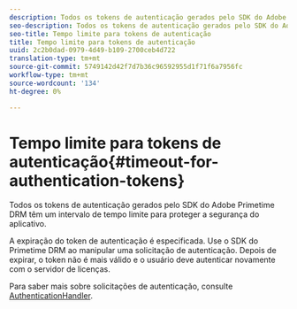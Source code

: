 ```yaml
---
description: Todos os tokens de autenticação gerados pelo SDK do Adobe Primetime DRM têm um intervalo de tempo limite para proteger a segurança do aplicativo.
seo-description: Todos os tokens de autenticação gerados pelo SDK do Adobe Primetime DRM têm um intervalo de tempo limite para proteger a segurança do aplicativo.
seo-title: Tempo limite para tokens de autenticação
title: Tempo limite para tokens de autenticação
uuid: 2c2b0dad-0979-4d49-b109-2700ceb4d722
translation-type: tm+mt
source-git-commit: 5749142d42f7d7b36c96592955d1f71f6a7956fc
workflow-type: tm+mt
source-wordcount: '134'
ht-degree: 0%

---
```



# Tempo limite para tokens de autenticação{#timeout-for-authentication-tokens}

Todos os tokens de autenticação gerados pelo SDK do Adobe Primetime DRM têm um intervalo de tempo limite para proteger a segurança do aplicativo.

A expiração do token de autenticação é especificada. Use o SDK do Primetime DRM ao manipular uma solicitação de autenticação. Depois de expirar, o token não é mais válido e o usuário deve autenticar novamente com o servidor de licenças.

Para saber mais sobre solicitações de autenticação, consulte [AuthenticationHandler](https://help.adobe.com/en_US/primetime/api/drm-apis/server/javadocs-flashaccess-pro/com/adobe/flashaccess/sdk/protocol/authentication/AuthenticationHandler.html).
